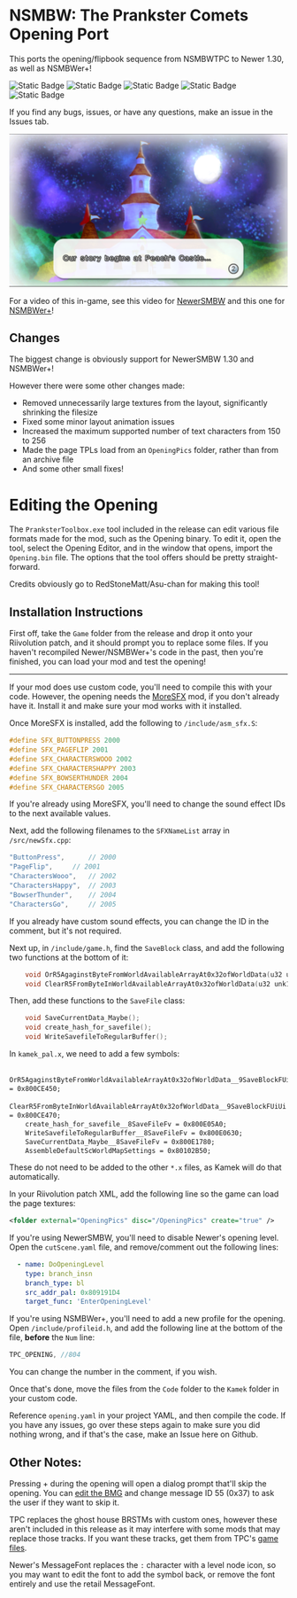 # NSMBW: The Prankster Comets Opening Port
This ports the opening/flipbook sequence from NSMBWTPC to Newer 1.30, as well as NSMBWer+!

![Static Badge](https://img.shields.io/badge/Version-1.0.0-default)
![Static Badge](https://img.shields.io/badge/Supports-NewerSMBW%20(1.3.0)-maroon)
![Static Badge](https://img.shields.io/badge/Supports-NSMBWer+-DCDC73)
![Static Badge](https://img.shields.io/badge/Modifies-Cutscenes-EF6031)
![Static Badge](https://img.shields.io/badge/Ported%20Feature-AA00AA)

If you find any bugs, issues, or have any questions, make an issue in the Issues tab.

![Screenshot of the first scene of the opening, showing Peach's Castle at night.](/TPC-Opening-Port/image.png)

For a video of this in-game, see this video for [NewerSMBW](https://youtu.be/MIpEEY4dcnI) and this one for [NSMBWer+](https://youtu.be/yuk37IsK4eU)!

## Changes
The biggest change is obviously support for NewerSMBW 1.30 and NSMBWer+!

However there were some other changes made:
- Removed unnecessarily large textures from the layout, significantly shrinking the filesize
- Fixed some minor layout animation issues
- Increased the maximum supported number of text characters from 150 to 256
- Made the page TPLs load from an `OpeningPics` folder, rather than from an archive file
- And some other small fixes!

# Editing the Opening
The `PranksterToolbox.exe` tool included in the release can edit various file formats made for the mod, such as the Opening binary.
To edit it, open the tool, select the Opening Editor, and in the window that opens, import the `Opening.bin` file. The options that
the tool offers should be pretty straight-forward.

Credits obviously go to RedStoneMatt/Asu-chan for making this tool!

## Installation Instructions
First off, take the `Game` folder from the release and drop it onto your Riivolution patch, and it should prompt you to replace some files.
If you haven't recompiled Newer/NSMBWer+'s code in the past, then you're finished, you can load your mod and test the opening!

---
If your mod does use custom code, you'll need to compile this with your code. However, the opening needs the [MoreSFX][moresfx] mod, if you
don't already have it. Install it and make sure your mod works with it installed.

Once MoreSFX is installed, add the following to `/include/asm_sfx.S`:
```cpp
#define SFX_BUTTONPRESS 2000
#define SFX_PAGEFLIP 2001
#define SFX_CHARACTERSWOOO 2002
#define SFX_CHARACTERSHAPPY 2003
#define SFX_BOWSERTHUNDER 2004
#define SFX_CHARACTERSGO 2005
```
If you're already using MoreSFX, you'll need to change the sound effect IDs to the next available values.

Next, add the following filenames to the `SFXNameList` array in `/src/newSfx.cpp`:
```cpp
"ButtonPress",		// 2000
"PageFlip",		// 2001
"CharactersWooo",	// 2002
"CharactersHappy",	// 2003
"BowserThunder",	// 2004
"CharactersGo",		// 2005
```
If you already have custom sound effects, you can change the ID in the comment, but it's not required.

Next up, in `/include/game.h`, find the `SaveBlock` class, and add the following two functions at the bottom of it:
```cpp
    void OrR5AgaginstByteFromWorldAvailableArrayAt0x32ofWorldData(u32 unk1, u32 unk2);
    void ClearR5FromByteInWorldAvailableArrayAt0x32ofWorldData(u32 unk1, u32 unk2);
```
Then, add these functions to the `SaveFile` class:
```cpp
	void SaveCurrentData_Maybe();
	void create_hash_for_savefile();
	void WriteSavefileToRegularBuffer();
```

In `kamek_pal.x`, we need to add a few symbols:
```
    OrR5AgaginstByteFromWorldAvailableArrayAt0x32ofWorldData__9SaveBlockFUiUi = 0x800CE450;
	ClearR5FromByteInWorldAvailableArrayAt0x32ofWorldData__9SaveBlockFUiUi = 0x800CE470;
	create_hash_for_savefile__8SaveFileFv = 0x800E05A0;
	WriteSavefileToRegularBuffer__8SaveFileFv = 0x800E0630;
	SaveCurrentData_Maybe__8SaveFileFv = 0x800E1780;
	AssembleDefaultScWorldMapSettings = 0x80102B50;
```
These do not need to be added to the other `*.x` files, as Kamek will do that automatically.

In your Riivolution patch XML, add the following line so the game can load the page textures:
```xml
<folder external="OpeningPics" disc="/OpeningPics" create="true" />
```

If you're using NewerSMBW, you'll need to disable Newer's opening level. Open the `cutScene.yaml` file,
and remove/comment out the following lines:
```yaml
  - name: DoOpeningLevel
    type: branch_insn
    branch_type: bl
    src_addr_pal: 0x809191D4
    target_func: 'EnterOpeningLevel'
```

If you're using NSMBWer+, you'll need to add a new profile for the opening. Open `/include/profileid.h`, and
add the following line at the bottom of the file, **before** the `Num` line:
```cpp
TPC_OPENING, //804
```
You can change the number in the comment, if you wish.


Once that's done, move the files from the `Code` folder to the `Kamek` folder in your custom code.

Reference `opening.yaml` in your project YAML, and then compile the code. If you have any issues, go over
these steps again to make sure you did nothing wrong, and if that's the case, make an Issue here on Github.

## Other Notes:
Pressing + during the opening will open a dialog prompt that'll skip the opening. You can [edit the BMG][bmg]
and change message ID 55 (0x37) to ask the user if they want to skip it.

TPC replaces the ghost house BRSTMs with custom ones, however these aren't included in this release as it may
interfere with some mods that may replace those tracks. If you want these tracks, get them from TPC's [game files][tpc].

Newer's MessageFont replaces the `:` character with a level node icon, so you may want to edit the font to add the symbol back,
or remove the font entirely and use the retail MessageFont.

[moresfx]: https://github.com/Developers-Collective/NSMBW-Custom-Sprites/releases/tag/MoreSFX
[bmg]: https://horizon.miraheze.org/wiki/Game_Text_Editing#BMG_Text_Editing
[tpc]: https://drive.google.com/file/d/11UPNLxT45MTsbRYdXjAEgHRMXuQ9SKNd/view?usp=sharing